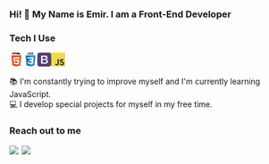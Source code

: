 ### Hi! 👋 My Name is Emir. I am a Front-End Developer

### Tech I Use

<img src="https://raw.githubusercontent.com/github/explore/80688e429a7d4ef2fca1e82350fe8e3517d3494d/topics/html/html.png" width="25" height="25"><img src="https://raw.githubusercontent.com/github/explore/80688e429a7d4ef2fca1e82350fe8e3517d3494d/topics/css/css.png" width="25" height="25"><img src="https://raw.githubusercontent.com/github/explore/80688e429a7d4ef2fca1e82350fe8e3517d3494d/topics/bootstrap/bootstrap.png" width="25" height="25"><img src="https://raw.githubusercontent.com/github/explore/80688e429a7d4ef2fca1e82350fe8e3517d3494d/topics/javascript/javascript.png" width="25" height="25">

:books: I'm constantly trying to improve myself and I'm currently learning JavaScript.  
:computer: I develop special projects for myself in my free time.

### Reach out to me

[<img width="22" src="https://unpkg.com/simple-icons@v9/icons/twitter.svg" align="left" />][twitter]
[<img width="22" src="https://unpkg.com/simple-icons@v9/icons/linkedin.svg" align="left" />][linkedin]

[twitter]: https://twitter.com/emirtncr
[linkedin]: https://www.linkedin.com/in/muhammedemirtuncer/
